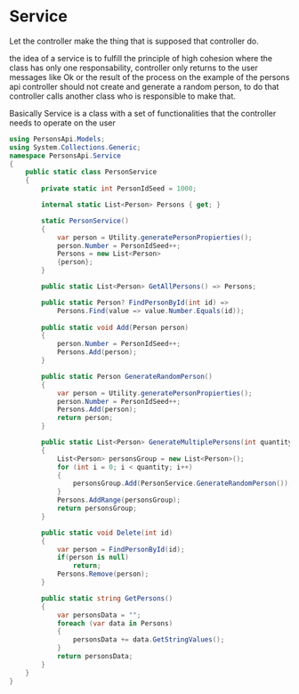 # Service

Let the controller make the thing that is supposed that controller do.

the idea of a service is to fulfill the principle of high cohesion where the class has only one responsability, controller only returns to the user messages like Ok or the result of the process on the example of the persons api controller should not create and generate a random person, to do that controller calls another class who is responsible to make that.

Basically Service is a class with a set of functionalities that the controller needs to operate on the user

```cs
using PersonsApi.Models;
using System.Collections.Generic;
namespace PersonsApi.Service
{
    public static class PersonService
    {
        private static int PersonIdSeed = 1000;

        internal static List<Person> Persons { get; }

        static PersonService()
        {
            var person = Utility.generatePersonPropierties();
            person.Number = PersonIdSeed++;
            Persons = new List<Person>
            {person};
        }

        public static List<Person> GetAllPersons() => Persons;

        public static Person? FindPersonById(int id) =>
            Persons.Find(value => value.Number.Equals(id));
        
        public static void Add(Person person)
        {
            person.Number = PersonIdSeed++;
            Persons.Add(person);
        }

        public static Person GenerateRandomPerson()
        {
            var person = Utility.generatePersonPropierties();
            person.Number = PersonIdSeed++;
            Persons.Add(person);
            return person;
        }

        public static List<Person> GenerateMultiplePersons(int quantity)
        {
            List<Person> personsGroup = new List<Person>();
            for (int i = 0; i < quantity; i++)
            {
                personsGroup.Add(PersonService.GenerateRandomPerson());
            }
            Persons.AddRange(personsGroup);
            return personsGroup;
        }

        public static void Delete(int id)
        {
            var person = FindPersonById(id);
            if(person is null)
                return;
            Persons.Remove(person);
        }

        public static string GetPersons()
        {
            var personsData = "";
            foreach (var data in Persons)
            {
                personsData += data.GetStringValues();
            }
            return personsData;
        }
    }
}
```